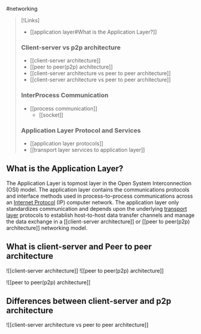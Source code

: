 #networking 

>[!Links]
>- [[application layer#What is the Application Layer?]]
>### Client-server vs p2p architecture
>- [[client-server architecture]]
>- [[peer to peer(p2p) architecture]]
>- [[client-server architecture vs peer to peer architecture]]
>- [[client-server architecture vs peer to peer architecture]]
>### InterProcess Communication
>- [[process communication]]
>	- [[socket]]
>### Application Layer Protocol and Services
>- [[application layer protocols]]
>- [[transport layer services to application layer]]

## What is the Application Layer?
The Application Layer is topmost layer in the Open System Interconnection (OSI) model. The application layer contains the communications protocols and interface methods used in process-to-process communications across an [Internet Protocol](https://en.wikipedia.org/wiki/Internet_Protocol "Internet Protocol") (IP) computer network. The application layer only standardizes communication and depends upon the underlying [transport layer](https://en.wikipedia.org/wiki/Transport_layer "Transport layer") protocols to establish host-to-host data transfer channels and manage the data exchange in a [[client-server architecture]] or [[peer to peer(p2p) architecture]] networking model.

## What is client-server and Peer to peer architecture

![[client-server architecture]]
![[peer to peer(p2p) architecture]]

![[peer to peer(p2p) architecture]]

## Differences between client-server and p2p architecture

![[client-server architecture vs peer to peer architecture]]